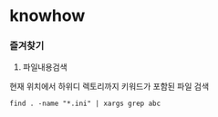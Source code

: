# knowhow

### 즐겨찾기 

1. 파일내용검색

현재 위치에서 하위디 렉토리까지 키워드가 포함된 파일 검색

```
find . -name "*.ini" | xargs grep abc
```
